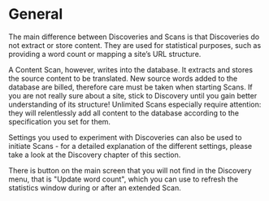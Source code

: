 # General

The main difference between Discoveries and Scans is that Discoveries do not extract or store content. They are used for statistical purposes, such as providing a word count or mapping a site’s URL structure.

A Content Scan, however, writes into the database. It extracts and stores the source content to be translated. New source words added to the database are billed, therefore care must be taken when starting Scans. If you are not really sure about a site, stick to Discovery until you gain better understanding of its structure! Unlimited Scans especially require attention: they will relentlessly add all content to the database according to the specification you set for them.

Settings you used to experiment with Discoveries can also be used to initiate Scans - for a detailed explanation of the different settings, please take a look at the Discovery chapter of this section.

There is button on the main screen that you will not find in the Discovery menu, that is "Update word count", which you can use to refresh the statistics window during or after an extended Scan.

